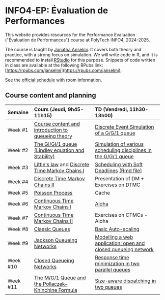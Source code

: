 # INFO4-EP: Évaluation de Performances

This website provides resources for the Performance Evaluation ("Évaluation de Performances") course at PolyTech INFO4, 2024-2025.  

The course is taught by [Jonatha Anselmi](https://polaris.imag.fr/jonatha.anselmi/).
It covers both theory and practice, with a strong focus on simulation. We will write code in R, and it is recommended to install [RStudio](https://posit.co/download/rstudio-desktop/) for this purpose. Snippets of code written in class are available at the following RPubs link: [https://rpubs.com/janselmi](https://rpubs.com/janselmi).  

See the [official schedule](https://ade-uga-ro-vs.grenet.fr/direct/index.jsp) with room information.


## Course content and planning

| Semaine    | Cours (Jeudi, 9h45-11h15)                                                | TD (Vendredi, 11h30-13h00)                                                                |
|:-------------|:--------------------------------------------------------------------------|:-----------------------------------------------------------------------------------------|
| Week #1 | [Course content and introduction to queueing theory](https://github.com/jonatha-anselmi/INFO4-EP/blob/main/slides/RICM4_EP_01_intro.pdf)     |  [Discrete Event Simulation of a G/G/1 queue](https://rpubs.com/janselmi/GG1_scheduling_disciplines)
| Week #2 | [The GI/GI/1 queue (Lindley equation and Stability)](https://github.com/jonatha-anselmi/INFO4-EP/blob/main/slides/EP-Chap2-Bases.pdf)   | [Simulation of various scheduling disciplines in the G/G/1 queue](https://rpubs.com/janselmi/GG1_scheduling_disciplines)                                                                        
| Week #3 | [Little's law](https://github.com/jonatha-anselmi/INFO4-EP/blob/main/slides/EP-Chap2-Bases.pdf) and  [Discrete Time Markov Chains I](https://github.com/jonatha-anselmi/INFO4-EP/blob/main/slides/RICM4_EP_CMTD.pdf) | [Scheduling with Soft Deadlines](https://rpubs.com/janselmi/GG1_soft_deadline) [(Rmd file)](https://github.com/jonatha-anselmi/INFO4-EP/blob/main/GG1_deadlines.Rmd)
| Week #4 | [Discrete Time Markov Chains II](https://github.com/jonatha-anselmi/INFO4-EP/blob/main/slides/RICM4_EP_CMTD.pdf)  | Presentation of DM + Exercises on DTMC 
| Week #5 | [Poisson Process](https://github.com/jonatha-anselmi/INFO4-EP/blob/main/slides/RICM4_EP_CMTC.pdf)   |  Cache
| Week #6 | [Continuous Time Markov Chains I](https://github.com/jonatha-anselmi/INFO4-EP/blob/main/slides/RICM4_EP_CMTC.pdf)   | [Aloha](https://github.com/jonatha-anselmi/INFO4-EP/files/6263537/slides/TD8-Aloha.pdf)
| Week #7 | [Continuous Time Markov Chains II](https://github.com/jonatha-anselmi/INFO4-EP/blob/main/slides/RICM4_EP_CMTC.pdf)   | Exercises on CTMCs - Aloha 
| Week #8 | [Classic Queues](https://github.com/jonatha-anselmi/INFO4-EP/blob/main/slides/RICM4_EP_CMTC.pdf)   |  [Basic Auto-scaling](https://rpubs.com/janselmi/basic-autoscaling)
| Week #9| [Jackson Queueing Networks](https://github.com/jonatha-anselmi/INFO4-EP/blob/main/slides/RICM4_EP_FA.pdf)   | [Modelling a web application: open and closed queueing network](https://rpubs.com/janselmi/webapp)
| Week #10 | [Closed Queueing Networks](https://github.com/jonatha-anselmi/INFO4-EP/blob/main/slides/RICM4_EP_FA.pdf)   |  [Response time minimization in two parallel queues](https://github.com/jonatha-anselmi/INFO4-EP/blob/main/RtimeMin.Rmd)
| Week #11 | [The M/G/1 Queue and the Pollaczek–Khinchine Formula](https://github.com/jonatha-anselmi/INFO4-EP/blob/main/slides/MG1-PolyTech-INFO4-EP.pdf)   | [Size-aware dispatching in two queues](https://github.com/jonatha-anselmi/INFO4-EP/blob/main/size-aware.Rmd)
                                                                                  
